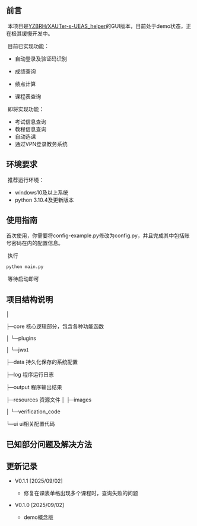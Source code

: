 ## 前言

​	本项目是[YZBRH/XAUTer-s-UEAS_helper](https://github.com/YZBRH/XAUTer-s-UEAS_helper)的GUI版本，目前处于demo状态，正在极其缓慢开发中。



​	目前已实现功能：

- 自动登录及验证码识别

- 成绩查询

- 绩点计算

- 课程表查询

  

​	即将实现功能：

- 考试信息查询
- 教程信息查询
- 自动选课
- 通过VPN登录教务系统



## 环境要求

​	推荐运行环境：

- windows10及以上系统
- python 3.10.4及更新版本



## 使用指南

​	首次使用，你需要将config-example.py修改为config.py，并且完成其中包括账号密码在内的配置信息。

​	执行

```bash
python main.py
```

​	等待启动即可

## 项目结构说明

│

├─core				     核心逻辑部分，包含各种功能函数

│  └─plugins 

│		└─jwxt

├─data					  持久化保存的系统配置

├─log						程序运行日志

├─output				 程序输出结果

├─resources			资源文件
│  ├─images

│  └─verification_code

└─ui						  ui相关配置代码



## 已知部分问题及解决方法



## 更新记录

- V0.1.1 [2025/09/02]    

  - 修复在课表单格出现多个课程时，查询失败的问题

  

- V0.1.0 [2025/09/02]	

  - demo概念版

  

